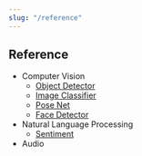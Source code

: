 ```yaml
---
slug: "/reference"
---
```


## Reference
* Computer Vision
  * [Object Detector](reference/object-detector)
  * [Image Classifier](reference/image-classifier)
  * [Pose Net](reference/pose-net)
  * [Face Detector](reference/face-detector)
* Natural Language Processing
  * [Sentiment](reference/sentiment)
* Audio